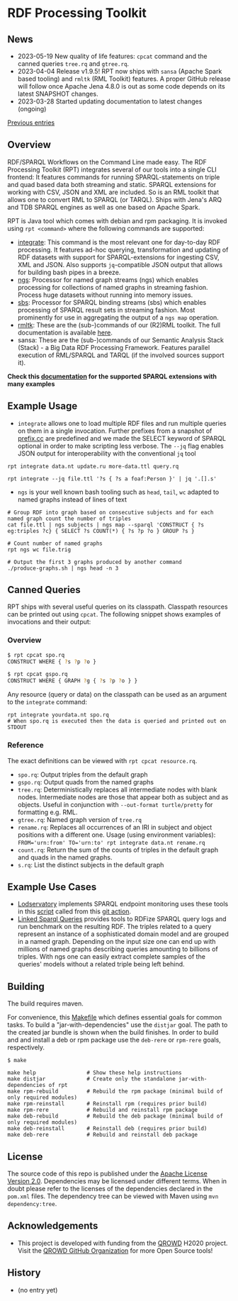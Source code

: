 # RDF Processing Toolkit

## News

* 2023-05-19 New quality of life features: `cpcat` command and the canned queries `tree.rq` and `gtree.rq`.
* 2023-04-04 Release v1.9.5! RPT now ships with `sansa` (Apache Spark based tooling) and `rmltk` (RML Toolkit) features. A proper GitHub release will follow once Apache Jena 4.8.0 is out as some code depends on its latest SNAPSHOT changes.
* 2023-03-28 Started updating documentation to latest changes (ongoing)

[Previous entries](#History)


## Overview

RDF/SPARQL Workflows on the Command Line made easy. The RDF Processing Toolkit (RPT) integrates several of our tools into a single CLI frontend:
It features commands for running SPARQL-statements on triple and quad based data both streaming and static.
SPARQL extensions for working with CSV, JSON and XML are included. So is an RML toolkit that allows one to convert RML to SPARQL (or TARQL).
Ships with Jena's ARQ and TDB SPARQL engines as well as one based on Apache Spark.

RPT is Java tool which comes with debian and rpm packaging. It is invoked using `rpt <command>` where the following commands are supported:

* [integrate](README-SI.md): This command is the most relevant one for day-to-day RDF processing. It features ad-hoc querying, transformation and updating of RDF datasets with support for SPARQL-extensions for ingesting CSV, XML and JSON. Also supports `jq`-compatible JSON output that allows for building bash pipes in a breeze.
* [ngs](README-NGS.md): Processor for named graph streams (ngs) which enables processing for collections of named graphs in streaming fashion. Process huge datasets without running into memory issues.
* [sbs](README-SBS.md): Processor for SPARQL binding streams (sbs) which enables processing of SPARQL result sets in streaming fashion. Most prominently for use in aggregating the output of a `ngs map` operation.
* [rmltk](https://github.com/Scaseco/r2rml-api-jena/tree/jena-5.0.0#usage-of-the-cli-tool): These are the (sub-)commands of our (R2)RML toolkit. The full documentation is available [here](https://github.com/SmartDataAnalytics/r2rml-api-jena).
* sansa: These are the (sub-)commands of our Semantic Analysis Stack (Stack) - a Big Data RDF Processing Framework. Features parallel execution of RML/SPARQL and TARQL (if the involved sources support it).


**Check this [documentation](doc) for the supported SPARQL extensions with many examples**

## Example Usage

* `integrate` allows one to load multiple RDF files and run multiple queries on them in a single invocation. Further prefixes from a snapshot of [prefix.cc](https://prefix.cc) are predefined and we made the SELECT keyword of SPARQL optional in order to make scripting less verbose. The `--jq` flag enables JSON output for interoperability with the conventional `jq` tool


```
rpt integrate data.nt update.ru more-data.ttl query.rq

rpt integrate --jq file.ttl '?s { ?s a foaf:Person }' | jq '.[].s'
```

* `ngs` is your well known bash tooling such as `head`, `tail`, `wc` adapted to named graphs instead of lines of text
```
# Group RDF into graph based on consecutive subjects and for each named graph count the number of triples
cat file.ttl | ngs subjects | ngs map --sparql 'CONSTRUCT { ?s eg:triples ?c} { SELECT ?s COUNT(*) { ?s ?p ?o } GROUP ?s }

# Count number of named graphs
rpt ngs wc file.trig

# Output the first 3 graphs produced by another command
./produce-graphs.sh | ngs head -n 3
```

## Canned Queries
RPT ships with several useful queries on its classpath. Classpath resources can be printed out using `cpcat`. The following snippet shows examples of invocations and their output:

### Overview
```bash
$ rpt cpcat spo.rq
CONSTRUCT WHERE { ?s ?p ?o }

$ rpt cpcat gspo.rq
CONSTRUCT WHERE { GRAPH ?g { ?s ?p ?o } }
```

Any resource (query or data) on the classpath can be used as an argument to the `integrate` command:

```
rpt integrate yourdata.nt spo.rq
# When spo.rq is executed then the data is queried and printed out on STDOUT
```

### Reference

The exact definitions can be viewed with `rpt cpcat resource.rq`.

* `spo.rq`: Output triples from the default graph
* `gspo.rq`: Output quads from the named graphs
* `tree.rq`: Deterministically replaces all intermediate nodes with blank nodes. Intermediate nodes are those that appear both as subject and as objects. Useful in conjunction with `--out-format turtle/pretty` for formatting e.g. RML.
* `gtree.rq`: Named graph version of `tree.rq`
* `rename.rq`: Replaces all occurrences of an IRI in subject and object positions with a different one. Usage (using environment variables): `FROM='urn:from' TO='urn:to' rpt integrate data.nt rename.rq`
* `count.rq`: Return the sum of the counts of triples in the default graph and quads in the named graphs.
* `s.rq`: List the distinct subjects in the default graph

## Example Use Cases

* [Lodservatory](https://github.com/SmartDataAnalytics/lodservatory) implements SPARQL endpoint monitoring uses these tools in this [script](https://github.com/SmartDataAnalytics/lodservatory/blob/master/update-status.sh) called from this [git action](https://github.com/SmartDataAnalytics/lodservatory/blob/master/.github/workflows/main.yml).
* [Linked Sparql Queries](https://github.com/AKSW/LSQ) provides tools to RDFize SPARQL query logs and run benchmark on the resulting RDF. The triples related to a query represent an instance of a sophisticated domain model and are grouped in a named graph. Depending on the input size one can end up with millions of named graphs describing queries amounting to billions of triples. With ngs one can easily extract complete samples of the queries' models without a related triple being left behind.


## Building
The build requires maven.

For convenience, this [Makefile](Makefile) which defines essential goals for common tasks.
To build a "jar-with-dependencies" use the `distjar` goal. The path to the created jar bundle is shown when the build finishes.
In order to build and and install a deb or rpm package use the `deb-rere` or `rpm-rere` goals, respectively.

```
$ make

make help                # Show these help instructions
make distjar             # Create only the standalone jar-with-dependencies of rpt
make rpm-rebuild         # Rebuild the rpm package (minimal build of only required modules)
make rpm-reinstall       # Reinstall rpm (requires prior build)
make rpm-rere            # Rebuild and reinstall rpm package
make deb-rebuild         # Rebuild the deb package (minimal build of only required modules)
make deb-reinstall       # Reinstall deb (requires prior build)
make deb-rere            # Rebuild and reinstall deb package
```

## License
The source code of this repo is published under the [Apache License Version 2.0](LICENSE).
Dependencies may be licensed under different terms. When in doubt please refer to the licenses of the dependencies declared in the `pom.xml` files.
The dependency tree can be viewed with Maven using `mvn dependency:tree`.


## Acknowledgements

* This project is developed with funding from the [QROWD](http://qrowd-project.eu/) H2020 project. Visit the [QROWD GitHub Organization](https://github.com/Qrowd) for more Open Source tools!

## History

* (no entry yet)

